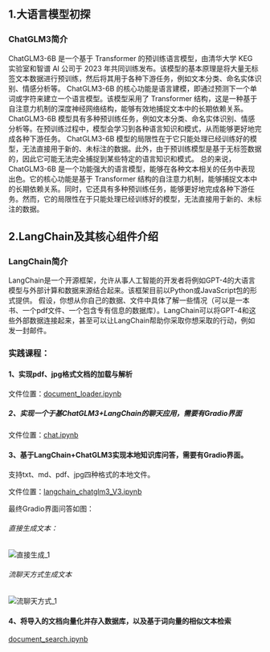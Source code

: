 
## 1.大语言模型初探
### ChatGLM3简介

ChatGLM3-6B 是一个基于 Transformer 的预训练语言模型，由清华大学 KEG 实验室和智谱 AI 公司于 2023 年共同训练发布。该模型的基本原理是将大量无标签文本数据进行预训练，然后将其用于各种下游任务，例如文本分类、命名实体识别、情感分析等。
ChatGLM3-6B 的核心功能是语言建模，即通过预测下一个单词或字符来建立一个语言模型。该模型采用了 Transformer 结构，这是一种基于自注意力机制的深度神经网络结构，能够有效地捕捉文本中的长期依赖关系。
ChatGLM3-6B 模型具有多种预训练任务，例如文本分类、命名实体识别、情感分析等。在预训练过程中，模型会学习到各种语言知识和模式，从而能够更好地完成各种下游任务。
ChatGLM3-6B 模型的局限性在于它只能处理已经训练好的模型，无法直接用于新的、未标注的数据。此外，由于预训练模型是基于无标签数据的，因此它可能无法完全捕捉到某些特定的语言知识和模式。
总的来说，ChatGLM3-6B 是一个功能强大的语言模型，能够在各种文本相关的任务中表现出色。它的核心功能是基于 Transformer 结构的自注意力机制，能够捕捉文本中的长期依赖关系。同时，它还具有多种预训练任务，能够更好地完成各种下游任务。然而，它的局限性在于只能处理已经训练好的模型，无法直接用于新的、未标注的数据。

## 2.LangChain及其核心组件介绍
### LangChain简介

LangChain是一个开源框架，允许从事人工智能的开发者将例如GPT-4的大语言模型与外部计算和数据来源结合起来。该框架目前以Python或JavaScript包的形式提供。
假设，你想从你自己的数据、文件中具体了解一些情况（可以是一本书、一个pdf文件、一个包含专有信息的数据库）。LangChain可以将GPT-4和这些外部数据连接起来，甚至可以让LangChain帮助你采取你想采取的行动，例如发一封邮件。

### 实践课程：
#### 1、实现pdf、jpg格式文档的加载与解析
文件位置：[document_loader.ipynb](https://github.com/STRUGGLE1999/LangChain-ChatGLM3/blob/main/document_loader.ipynb)
##### 2、实现一个于基ChatGLM3+LangChain的聊天应用，需要有Gradio界面
文件位置：[chat.ipynb](https://github.com/STRUGGLE1999/LangChain-ChatGLM3/blob/main/chat.ipynb)
#### 3、基于LangChain+ChatGLM3实现本地知识库问答，需要有Gradio界面。
支持txt、md、pdf、jpg四种格式的本地文件。

文件位置：[langchain_chatglm3_V3.ipynb](https://github.com/STRUGGLE1999/LangChain-ChatGLM3/blob/main/langchain_chatglm3_V3.ipynb)

最终Gradio界面问答如图：

###### 直接生成文本：
![直接生成_1](https://github.com/STRUGGLE1999/LangChain-ChatGLM3/assets/66925708/d1973f4f-7ec0-4433-b31c-3e00a436de27)

###### 流聊天方式生成文本
![流聊天方式_1](https://github.com/STRUGGLE1999/LangChain-ChatGLM3/assets/66925708/19bcedca-9fde-4b0b-9eb8-76a6110728ce)

#### 4、将导入的文档向量化并存入数据库，以及基于词向量的相似文本检索
[document_search.ipynb](https://github.com/STRUGGLE1999/LangChain-ChatGLM3/blob/main/document_search.ipynb)
